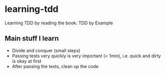 # learning-tdd
Learning TDD by reading the book: TDD by Example


## Main stuff I learn
- Divide and conquer (small steps)
- Passing tests very quickly is very important (< 1min), i.e. quick and dirty is okay at first
- After passing the tests, clean up the code
